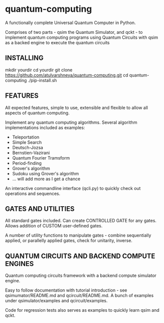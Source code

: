 # quantum-computing

A functionally complete Universal Quantum Computer in Python.

Comprises of two parts - qsim the Quantum Simulator, and qckt - to implement quantum computing programs using Quantum Circuits with qsim as a backed engine to execute the quantum circuits

INSTALLING
-------------------
mkdir yourdir
cd yourdir
git clone https://github.com/atulvarshneya/quantum-computing.git
cd quantum-computing
./pip-install.sh


FEATURES
-------------------
All expected features, simple to use, extensible and flexible to allow all aspects of quantum computing.

Implement any quantum computing algorithms. Several algorithm implementations included as examples:
* Teleportation
* Simple Search
* Deutsch-Jozsa
* Bernstien-Vazirani
* Quantum Fourier Tramsform
* Period-finding
* Grover's algorithm
* Sudoku using Grover's algorithm
* ... will add more as I get a chance

An interactive commandline interface (qcli.py) to quickly check out operations and sequences.


GATES AND UTILITIES
-------------------
All standard gates included. Can create CONTROLLED GATE for any gates.  Allows addition of CUSTOM user-defined gates.

A number of utility functions to manipulate gates - combine sequentially applied, or parallelly applied gates, check for unitarity, inverse.

QUANTUM CIRCUITS AND BACKEND COMPUTE ENGINES
-------------------

Quantum computing circuits framework with a backend compute simulator engine.

Easy to follow documentation with tutorial introduction - see qsimumator/README.md and qcircuit/README.md. A bunch of examples under qsimulator/examples and qcircuit/examples.

Code for regression tests also serves as examples to quickly learn qsim and qckt.
